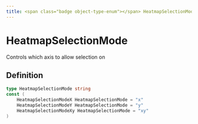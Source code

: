 ```yaml
---
title: <span class="badge object-type-enum"></span> HeatmapSelectionMode
---
```

# <span class="badge object-type-enum"></span> HeatmapSelectionMode

Controls which axis to allow selection on

## Definition

```go
type HeatmapSelectionMode string
const (
	HeatmapSelectionModeX HeatmapSelectionMode = "x"
	HeatmapSelectionModeY HeatmapSelectionMode = "y"
	HeatmapSelectionModeXy HeatmapSelectionMode = "xy"
)

```
